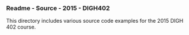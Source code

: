 ### Readme - Source - 2015 - DIGH402

This directory includes various source code examples for the 2015 DIGH 402
course.


